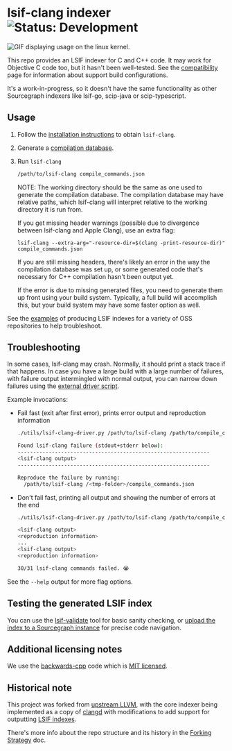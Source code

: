 # lsif-clang indexer ![Status: Development](https://img.shields.io/badge/status-beta-yellow?style=flat)

![GIF displaying usage on the linux kernel.](docs/images/torvalds-linux.gif)

This repo provides an LSIF indexer for C and C++ code.
It may work for Objective C code too,
but it hasn't been well-tested.
See the [compatibility](docs/compatibility.md) page for
information about support build configurations.

It's a work-in-progress, so it doesn't have the same functionality
as other Sourcegraph indexers like lsif-go, scip-java or scip-typescript.

## Usage

1. Follow the [installation instructions](docs/install.md) to obtain `lsif-clang`.
2. Generate a [compilation database](docs/compdb.md).
3. Run `lsif-clang`
    ```sh
    /path/to/lsif-clang compile_commands.json
    ```
    NOTE: The working directory should be the same as one used to generate the compilation database.
    The compilation database may have relative paths,
    which lsif-clang will interpret relative to the working directory it is run from.

    If you get missing header warnings (possible due to divergence between lsif-clang and Apple Clang),
    use an extra flag:
    ```
    lsif-clang --extra-arg="-resource-dir=$(clang -print-resource-dir)" compile_commands.json
    ```
    If you are still missing headers, there's likely an error in the way the compilation database was set up,
    or some generated code that's necessary for C++ compilation hasn't been output yet.

    If the error is due to missing generated files,
    you need to generate them up front using your build system.
    Typically, a full build will accomplish this,
    but your build system may have some faster option as well.

See the [examples](docs/examples.md) of producing LSIF indexes for a variety of OSS repositories to help troubleshoot.

## Troubleshooting

In some cases, lsif-clang may crash. Normally, it should print a stack trace if that happens.
In case you have a large build with a large number of failures,
with failure output intermingled with normal output,
you can narrow down failures using the [external driver script](./utils/lsif-clang-driver.py).

Example invocations:

- Fail fast (exit after first error), prints error output and reproduction information
    ```sh
    ./utils/lsif-clang-driver.py /path/to/lsif-clang /path/to/compile_commands.json

    Found lsif-clang failure (stdout+stderr below):
    --------------------------------------------------------------
    <lsif-clang output>
    --------------------------------------------------------------

    Reproduce the failure by running:
      /path/to/lsif-clang /<tmp-folder>/compile_commands.json
    ```
- Don't fail fast, printing all output and showing the number of errors at the end
    ```sh
    ./utils/lsif-clang-driver.py /path/to/lsif-clang /path/to/compile_commands.json --no-fail-fast

    <lsif-clang output>
    <reproduction information>
    ...
    <lsif-clang output>
    <reproduction information>

    30/31 lsif-clang commands failed. 😭
    ```

See the `--help` output for more flag options.

## Testing the generated LSIF index

You can use the [lsif-validate](https://github.com/sourcegraph/sourcegraph/tree/main/lib/codeintel/tools/lsif-validate) tool for basic sanity checking, or [upload the index to a Sourcegraph instance](https://docs.sourcegraph.com/code_intelligence/how-to/adding_lsif_to_workflows#basic-usage) for precise code navigation.

## Additional licensing notes

We use the [backwards-cpp](https://github.com/bombela/backward-cpp) code
which is [MIT licensed](https://github.com/bombela/backward-cpp/blob/master/LICENSE.txt).

## Historical note

This project was forked from [upstream LLVM](https://github.com/llvm/llvm-project/), with the core indexer being implemented as a copy of [clangd](https://clangd.llvm.org/) with modifications to add support for outputting [LSIF indexes](https://microsoft.github.io/language-server-protocol/specifications/lsif/0.5.0/specification/).

There's more info about the repo structure and its history in the [Forking Strategy](./docs/fork_strategy.md) doc.